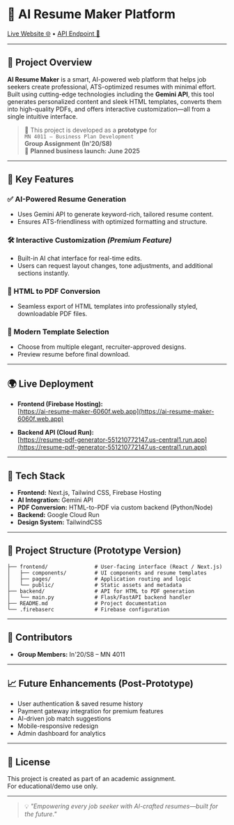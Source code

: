 # 💼 AI Resume Maker Platform

[Live Website 🌐](https://ai-resume-maker-6060f.web.app) • [API Endpoint 🔗](https://resume-pdf-generator-551210772147.us-central1.run.app/docs)

---

## 📌 Project Overview

**AI Resume Maker** is a smart, AI-powered web platform that helps job seekers create professional, ATS-optimized resumes with minimal effort. Built using cutting-edge technologies including the **Gemini API**, this tool generates personalized content and sleek HTML templates, converts them into high-quality PDFs, and offers interactive customization—all from a single intuitive interface.

> 🧪 This project is developed as a **prototype** for  
> `MN 4011 – Business Plan Development`  
> **Group Assignment (In'20/S8)**  
> 💼 **Planned business launch: June 2025**

---

## 🚀 Key Features

### ✅ AI-Powered Resume Generation
- Uses Gemini API to generate keyword-rich, tailored resume content.
- Ensures ATS-friendliness with optimized formatting and structure.

### 🛠️ Interactive Customization *(Premium Feature)*
- Built-in AI chat interface for real-time edits.
- Users can request layout changes, tone adjustments, and additional sections instantly.

### 📄 HTML to PDF Conversion
- Seamless export of HTML templates into professionally styled, downloadable PDF files.

### 🎨 Modern Template Selection
- Choose from multiple elegant, recruiter-approved designs.
- Preview resume before final download.

---

## 🌍 Live Deployment

- **Frontend (Firebase Hosting):**  
  [https://ai-resume-maker-6060f.web.app](https://ai-resume-maker-6060f.web.app)

- **Backend API (Cloud Run):**  
  [https://resume-pdf-generator-551210772147.us-central1.run.app](https://resume-pdf-generator-551210772147.us-central1.run.app)

---

## 🧰 Tech Stack

- **Frontend:** Next.js, Tailwind CSS, Firebase Hosting
- **AI Integration:** Gemini API
- **PDF Conversion:** HTML-to-PDF via custom backend (Python/Node)
- **Backend:** Google Cloud Run
- **Design System:** TailwindCSS

---

## 📂 Project Structure (Prototype Version)

```
├── frontend/               # User-facing interface (React / Next.js)
│   ├── components/         # UI components and resume templates
│   ├── pages/              # Application routing and logic
│   └── public/             # Static assets and metadata
├── backend/                # API for HTML to PDF generation
│   └── main.py             # Flask/FastAPI backend handler
├── README.md               # Project documentation
└── .firebaserc             # Firebase configuration
```

---

## 👥 Contributors

- **Group Members:** In'20/S8 – MN 4011

---

## 📈 Future Enhancements (Post-Prototype)

- User authentication & saved resume history
- Payment gateway integration for premium features
- AI-driven job match suggestions
- Mobile-responsive redesign
- Admin dashboard for analytics

---

## 📜 License

This project is created as part of an academic assignment.  
For educational/demo use only.

---

> 💡 *"Empowering every job seeker with AI-crafted resumes—built for the future."*
